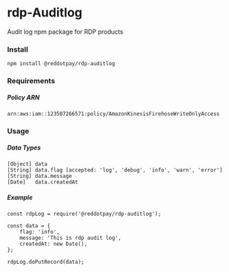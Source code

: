 # rdp-Auditlog
Audit log npm package for RDP products

### Install
```npm install @reddotpay/rdp-auditlog```

### Requirements

##### Policy ARN
```
arn:aws:iam::123507266571:policy/AmazonKinesisFirehoseWriteOnlyAccess
```

### Usage

##### Data Types
```
[Object] data
[String] data.flag [accepted: 'log', 'debug', 'info', 'warn', 'error']
[String] data.message
[Date]   data.createdAt
```

##### Example
```
const rdpLog = require('@reddotpay/rdp-auditlog');

const data = {
    flag: 'info',
    message: 'This is rdp audit log',
    createdAt: new Date(),
};

rdpLog.doPutRecord(data);
```
